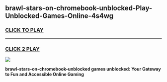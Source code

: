 
## brawl-stars-on-chromebook-unblocked-Play-Unblocked-Games-Online-4s4wg
<h3>
<a href="https://premium76.site?title=brawl-stars-on-chromebook-unblocked&ref=25A">CLICK TO PLAY</a></h3>
<hr>

<h3>
<a href="https://premium76.site?title=brawl-stars-on-chromebook-unblocked&ref=25A">CLICK 2 PLAY</a>
  
</h3>

<a href="https://premium76.site?title=brawl-stars-on-chromebook-unblocked&ref=25A"><img src="https://clearcache.store/games.png"></a>


**brawl-stars-on-chromebook-unblocked games unblocked: Your Gateway to Fun and Accessible Online Gaming**
